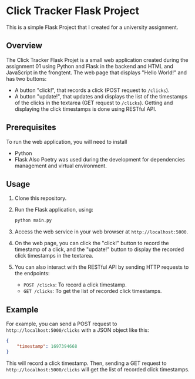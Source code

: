 # Click Tracker Flask Project

This is a simple Flask Project that I created for a university assignment.

## Overview

The Click Tracker Flask Projet is a small web application created during the assignment 01 using Python and Flask in the backend and HTML and JavaScript in the frongtent. 
The web page that displays "Hello World!" and has two buttons:
   - A button "click!", that records a click (POST request to `/clicks`).
   - A button "update!", that updates and displays the list of the timestamps of the clicks in the textarea (GET request to `/clicks`).
Getting and displaying the click timestamps is done using RESTful API.


## Prerequisites

To run the web application, you will need to install
- Python
- Flask
Also Poetry was used during the development for dependencies management and virtual environment.

## Usage

1. Clone this repository.

2. Run the Flask application, using:

   ```bash
   python main.py
   ```

3. Access the web service in your web browser at `http://localhost:5000`.

4. On the web page, you can click the "click!" button to record the timestamp of a click, and the "update!" button to display the recorded click timestamps in the textarea.

5. You can also interact with the RESTful API by sending HTTP requests to the endpoints:
   - `POST /clicks`: To record a click timestamp.
   - `GET /clicks`: To get the list of recorded click timestamps.

## Example

For example, you can send a POST request to `http://localhost:5000/clicks` with a JSON object like this:

```json
{
    "timestamp": 1697394668
}
```

This will record a click timestamp. Then, sending a GET request to `http://localhost:5000/clicks` will get the list of recorded click timestamps.
